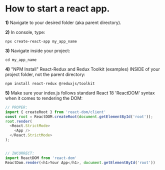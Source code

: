 # How to start a react app.

**1)** Navigate to your desired folder (aka parent directory).

**2)** In console, type:
```
npx create-react-app my_app_name
```
**3)** Navigate inside your project:
```
cd my_app_name
```
**4)** "NPM Install" React-Redux and Redux Toolkit (examples) INSIDE of your project folder, not the parent directory:
```
npm install react-redux @reduxjs/toolkit
```
**5)** Make sure your index.js follows standard React 18 'ReactDOM' syntax when it comes to rendering the DOM:
```js
// PROPER:
import { createRoot } from 'react-dom/client'
const root = ReactDOM.createRoot(document.getElementById('root'));
root.render(
  <React.StrictMode>
    <App />
  </React.StrictMode>
);


// INCORRECT:
import ReactDOM from 'react-dom'
ReactDom.render(<h1>Your App</h1>, document.getElementById('root'))
```


